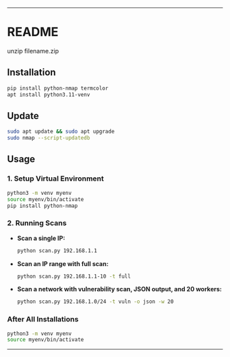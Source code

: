 

---

# README

unzip filename.zip


## Installation

```bash
pip install python-nmap termcolor
apt install python3.11-venv
```

## Update

```bash
sudo apt update && sudo apt upgrade
sudo nmap --script-updatedb
```

## Usage

### 1. Setup Virtual Environment

```bash
python3 -m venv myenv
source myenv/bin/activate
pip install python-nmap
```

### 2. Running Scans

- **Scan a single IP:**
  
  ```bash
  python scan.py 192.168.1.1
  ```

- **Scan an IP range with full scan:**
  
  ```bash
  python scan.py 192.168.1.1-10 -t full
  ```

- **Scan a network with vulnerability scan, JSON output, and 20 workers:**
  
  ```bash
  python scan.py 192.168.1.0/24 -t vuln -o json -w 20
  ```

### After All Installations

```bash
python3 -m venv myenv
source myenv/bin/activate
```

--- 

